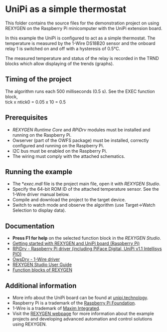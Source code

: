 UniPi as a simple thermostat 
============================
 
This folder contains the source files for the demonstration project on using
REXYGEN on the Raspberry Pi minicomputer with the UniPi extension board. 

In this example the UniPi is configured to act as a simple thermostat. The 
temperature is measured by the 1-Wire DS18B20 sensor and the onboard relay 1 is
switched on and off with a hysteresis of 0.5°C.

The measured temperature and status of the relay is recorded in the TRND blocks
which allow displaying of the trends (graphs). 

## Timing of the project ##

The algorithm runs each 500 milliseconds (0.5 s). See the EXEC function block,  
tick x ntick0 = 0.05 x 10 = 0.5 

## Prerequisites ##

- *REXYGEN Runtime Core* and *RPiDrv* modules must be installed and running on 
the Raspberry Pi.
- Owserver (part of the OWFS package) must be installed, correctly configured 
and running on the Raspberry Pi.
- I2C bus must be enabled on the Raspberry Pi.
- The wiring must comply with the attached schematics. 

## Running the example ##

- The **exec.mdl* file is the project main file, open it with *REXYGEN Studio*.
- Specify the 64-bit ROM ID of the attached temperature sensor. See the 1-Wire 
driver manual below.
- Compile and download the project to the target device.
- Switch to watch mode and observe the algorithm (use Target->Watch Selection 
to display data).
   
## Documentation ##

- **Press F1 for help** on the selected function block in the *REXYGEN Studio*.
- [Getting started with REXYGEN and UniPi board (Raspberry Pi)](https://www.rexygen.com/doc/PDF/ENGLISH/RexygenGettingStarted_UniPi_ENG.pdf)
- [RPiDrv - Raspberry Pi driver (including PiFace Digital, UniPi v1.1 Intellisys PIO)](https://www.rexygen.com/doc/PDF/ENGLISH/RPiDrv_ENG.pdf)
- [OwsDrv - 1-Wire driver](https://www.rexygen.com/doc/PDF/ENGLISH/OwsDrv_ENG.pdf)
- [REXYGEN Studio User Guide](https://www.rexygen.com/doc/PDF/ENGLISH/RexygenStudio_ENG.pdf)
- [Function blocks of REXYGEN](https://www.rexygen.com/doc/PDF/ENGLISH/BRef_ENG.pdf)

## Additional information ##

- More info about the UniPi board can be found at [unipi.technology](http://www.unipi.technology).
- Raspberry Pi is a trademark of the [Raspberry Pi Foundation](http://www.raspberrypi.org).
- 1-Wire is a trademark of [Maxim Integrated](http://www.maxim-ic.com).
- Visit the [REXYGEN webpage](http://www.rexygen.com) 
for more information about the example projects and developing advanced 
automation and control solutions using REXYGEN.